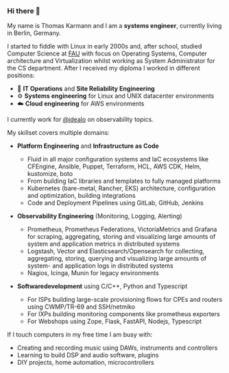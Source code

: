 ### Hi there 👋

My name is Thomas Karmann and I am a **systems engineer**, currently living in Berlin, Germany. 

I started to fiddle with Linux in early 2000s and, after school, studied Computer Science at [FAU](https://www.fau.eu/) with focus on Operating Systems, Computer architecture and Virtualization whilst working as System Administrator for the CS department. 
After I received my diploma I worked in different positions:

- 🧯 **IT Operations** and **Site Reliability Engineering**
- ⚙️ **Systems engineering** for Linux and UNIX datacenter environments
- ☁️ **Cloud engineering** for AWS environments

I currently work for [@idealo](https://github.com/idealo) on observability topics.

My skillset covers multiple domains:

- **Platform Engineering** and **Infrastructure as Code** 
  - Fluid in all major configuration systems and IaC ecosystems like CFEngine, Ansible, Puppet, Terraform, HCL, AWS CDK, Helm, kustomize, boto
  - From building IaC libraries and templates to fully managed platforms
  - Kubernetes (bare-metal, Rancher, EKS) architecture, configuration and optimization, building integrations
  - Code and Deployment Pipelines using GitLab, GitHub, Jenkins
  
- **Observability Engineering** (Monitoring, Logging, Alerting)
  - Prometheus, Prometheus Federations, VictoriaMetrics and Grafana for scraping, aggregating, storing and visualizing large amounts of system and application metrics in distributed systems
  - Logstash, Vector and Elasticsearch/Opensearch for collecting, aggregating, storing, querying and visualizing large amounts of system- and application logs in distributed systems
  - Nagios, Icinga, Munin for legacy environments

- **Softwaredevelopment** using C/C++, Python and Typescript
  - For ISPs building large-scale provisioning flows for CPEs and routers using CWMP/TR-69 and SSH/netmiko
  - For IXPs building monitoring components like prometheus exporters
  - For Webshops using Zope, Flask, FastAPI, Nodejs, Typescript
  
If I touch computers in my free time I am busy with:
- Creating and recording music using DAWs, instruments and controllers
- Learning to build DSP and audio software, plugins
- DIY projects, home automation, microcontrollers
